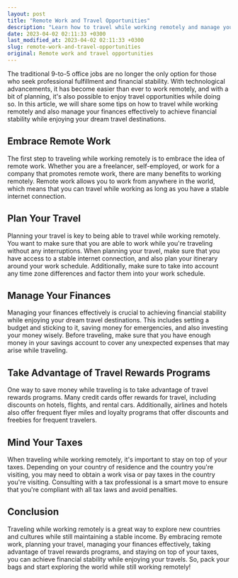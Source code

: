 ```yaml
---
layout: post
title: "Remote Work and Travel Opportunities"
description: "Learn how to travel while working remotely and manage your finances effectively to achieve financial stability while enjoying your dream travel destinations."
date: 2023-04-02 02:11:33 +0300
last_modified_at: 2023-04-02 02:11:33 +0300
slug: remote-work-and-travel-opportunities
original: Remote work and travel opportunities
---
```

The traditional 9-to-5 office jobs are no longer the only option for those who seek professional fulfillment and financial stability. With technological advancements, it has become easier than ever to work remotely, and with a bit of planning, it's also possible to enjoy travel opportunities while doing so. In this article, we will share some tips on how to travel while working remotely and also manage your finances effectively to achieve financial stability while enjoying your dream travel destinations.

## Embrace Remote Work

The first step to traveling while working remotely is to embrace the idea of remote work. Whether you are a freelancer, self-employed, or work for a company that promotes remote work, there are many benefits to working remotely. Remote work allows you to work from anywhere in the world, which means that you can travel while working as long as you have a stable internet connection.

## Plan Your Travel

Planning your travel is key to being able to travel while working remotely. You want to make sure that you are able to work while you're traveling without any interruptions. When planning your travel, make sure that you have access to a stable internet connection, and also plan your itinerary around your work schedule. Additionally, make sure to take into account any time zone differences and factor them into your work schedule.

## Manage Your Finances

Managing your finances effectively is crucial to achieving financial stability while enjoying your dream travel destinations. This includes setting a budget and sticking to it, saving money for emergencies, and also investing your money wisely. Before traveling, make sure that you have enough money in your savings account to cover any unexpected expenses that may arise while traveling.

## Take Advantage of Travel Rewards Programs

One way to save money while traveling is to take advantage of travel rewards programs. Many credit cards offer rewards for travel, including discounts on hotels, flights, and rental cars. Additionally, airlines and hotels also offer frequent flyer miles and loyalty programs that offer discounts and freebies for frequent travelers.

## Mind Your Taxes

When traveling while working remotely, it's important to stay on top of your taxes. Depending on your country of residence and the country you're visiting, you may need to obtain a work visa or pay taxes in the country you're visiting. Consulting with a tax professional is a smart move to ensure that you're compliant with all tax laws and avoid penalties.

## Conclusion

Traveling while working remotely is a great way to explore new countries and cultures while still maintaining a stable income. By embracing remote work, planning your travel, managing your finances effectively, taking advantage of travel rewards programs, and staying on top of your taxes, you can achieve financial stability while enjoying your travels. So, pack your bags and start exploring the world while still working remotely!